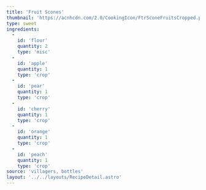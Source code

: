 ```yaml
---
title: 'Fruit Scones'
thumbnail: 'https://acnhcdn.com/2.0/CookingIcon/FtrSconeFruitsCropped.png'
type: sweet
ingredients:
  -
    id: 'flour'
    quantity: 2
    type: 'misc'
  -
    id: 'apple'
    quantity: 1
    type: 'crop'
  -
    id: 'pear'
    quantity: 1
    type: 'crop'
  -
    id: 'cherry'
    quantity: 1
    type: 'crop'
  -
    id: 'orange'
    quantity: 1
    type: 'crop'
  -
    id: 'peach'
    quantity: 1
    type: 'crop'
source: 'villagers, bottles'
layout: '../../layouts/RecipeDetail.astro'
---
```

